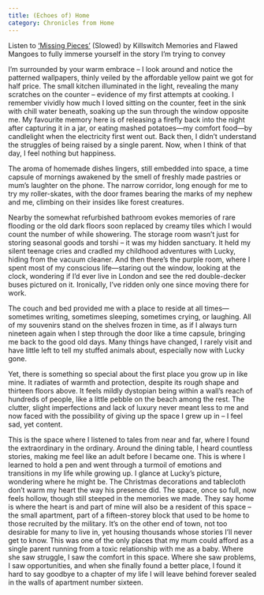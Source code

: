 ```yaml
---
title: (Echoes of) Home
category: Chronicles from Home
---
```

Listen to [‘Missing Pieces’](https://www.youtube.com/watch?v=nIOoFRzEN5M) (Slowed) by Killswitch Memories and Flawed Mangoes to fully immerse yourself in the story I’m trying to convey

I’m surrounded by your warm embrace – I look around and notice the patterned wallpapers, thinly veiled by the affordable yellow paint we got for half price. The small kitchen illuminated in the light, revealing the many scratches on the counter – evidence of my first attempts at cooking. I remember vividly how much I loved sitting on the counter, feet in the sink with chill water beneath, soaking up the sun through the window opposite me. My favourite memory here is of releasing a firefly back into the night after capturing it in a jar, or eating mashed potatoes—my comfort food—by candlelight when the electricity first went out. Back then, I didn’t understand the struggles of being raised by a single parent. Now, when I think of that day, I feel nothing but happiness.

The aroma of homemade dishes lingers, still embedded into space, a time capsule of mornings awakened by the smell of freshly made pastries or mum’s laughter on the phone. The narrow corridor, long enough for me to try my roller-skates, with the door frames bearing the marks of my nephew and me, climbing on their insides like forest creatures.

Nearby the somewhat refurbished bathroom evokes memories of rare flooding or the old dark floors soon replaced by creamy tiles which I would count the number of while showering. 
The storage room wasn’t just for storing seasonal goods and torshi – it was my hidden sanctuary. It held my silent teenage cries and cradled my childhood adventures with Lucky, hiding from the vacuum cleaner. And then there’s the purple room, where I spent most of my conscious life—staring out the window, looking at the clock, wondering if I’d ever live in London and see the red double-decker buses pictured on it. Ironically, I’ve ridden only one since moving there for work. 

The couch and bed provided me with a place to reside at all times—sometimes writing, sometimes sleeping, sometimes crying, or laughing. All of my souvenirs stand on the shelves frozen in time, as if I always turn nineteen again when I step through the door like a time capsule, bringing me back to the good old days. Many things have changed, I rarely visit and have little left to tell my stuffed animals about, especially now with Lucky gone. 

Yet, there is something so special about the first place you grow up in like mine. It radiates of warmth and protection, despite its rough shape and thirteen floors above. It feels mildly dystopian being within a wall’s reach of hundreds of people, like a little pebble on the beach among the rest. The clutter, slight imperfections and lack of luxury never meant less to me and now faced with the possibility of giving up the space I grew up in – I feel sad, yet content. 

This is the space where I listened to tales from near and far, where I found the extraordinary in the ordinary. Around the dining table, I heard countless stories, making me feel like an adult before I became one. This is where I learned to hold a pen and went through a turmoil of emotions and transitions in my life while growing up. I glance at Lucky’s picture, wondering where he might be. The Christmas decorations and tablecloth don’t warm my heart the way his presence did. The space, once so full, now feels hollow, though still steeped in the memories we made. They say home is where the heart is and part of mine will also be a resident of this space – the small apartment, part of a fifteen-storey block that used to be home to those recruited by the military. It’s on the other end of town, not too desirable for many to live in, yet housing thousands whose stories I’ll never get to know. This was one of the only places that my mum could afford as a single parent running from a toxic relationship with me as a baby. Where she saw struggle, I saw the comfort in this space. Where she saw problems, I saw opportunities, and when she finally found a better place, I found it hard to say goodbye to a chapter of my life I will leave behind forever sealed in the walls of apartment number sixteen.